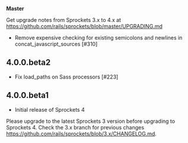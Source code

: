 **Master**

Get upgrade notes from Sprockets 3.x to 4.x at https://github.com/rails/sprockets/blob/master/UPGRADING.md

- Remove expensive checking for existing semicolons and newlines in concat_javascript_sources [#310]

## 4.0.0.beta2

- Fix load_paths on Sass processors [#223]


## 4.0.0.beta1

- Initial release of Sprockets 4

Please upgrade to the latest Sprockets 3 version before upgrading to Sprockets 4. Check the 3.x branch for previous changes https://github.com/rails/sprockets/blob/3.x/CHANGELOG.md.

